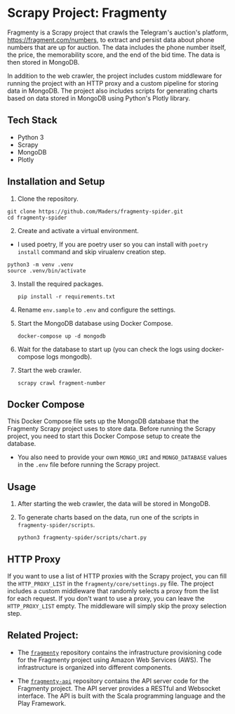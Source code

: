 # Scrapy Project: Fragmenty

Fragmenty is a Scrapy project that crawls the Telegram's auction's platform, https://fragment.com/numbers, to extract and persist data about phone numbers that are up for auction. The data includes the phone number itself, the price, the memorability score, and the end of the bid time. The data is then stored in MongoDB.

In addition to the web crawler, the project includes custom middleware for running the project with an HTTP proxy and a custom pipeline for storing data in MongoDB. The project also includes scripts for generating charts based on data stored in MongoDB using Python's Plotly library.

## Tech Stack

- Python 3
- Scrapy
- MongoDB
- Plotly

## Installation and Setup

1. Clone the repository.

```
git clone https://github.com/Maders/fragmenty-spider.git
cd fragmenty-spider
```

2. Create and activate a virtual environment.

- I used poetry, If you are poetry user so you can install with `poetry install` command and skip virualenv creation step.

```
python3 -m venv .venv
source .venv/bin/activate
```

3. Install the required packages.

   `pip install -r requirements.txt`

4. Rename `env.sample` to `.env` and configure the settings.

5. Start the MongoDB database using Docker Compose.

   `docker-compose up -d mongodb`

6. Wait for the database to start up (you can check the logs using docker-compose logs mongodb).

7. Start the web crawler.

   `scrapy crawl fragment-number`

## Docker Compose

This Docker Compose file sets up the MongoDB database that the Fragmenty Scrapy project uses to store data. Before running the Scrapy project, you need to start this Docker Compose setup to create the database.

- You also need to provide your own `MONGO_URI` and `MONGO_DATABASE` values in the `.env` file before running the Scrapy project.

## Usage

1. After starting the web crawler, the data will be stored in MongoDB.

2. To generate charts based on the data, run one of the scripts in `fragmenty-spider/scripts`.

   `python3 fragmenty-spider/scripts/chart.py`

## HTTP Proxy

If you want to use a list of HTTP proxies with the Scrapy project, you can fill the `HTTP_PROXY_LIST` in the `fragmenty/core/settings.py` file. The project includes a custom middleware that randomly selects a proxy from the list for each request. If you don't want to use a proxy, you can leave the `HTTP_PROXY_LIST` empty. The middleware will simply skip the proxy selection step.

## Related Project:

- The [`fragmenty`](https://github.com/Maders/fragmenty) repository contains the infrastructure provisioning code for the Fragmenty project using Amazon Web Services (AWS). The infrastructure is organized into different components.

- The [`fragmenty-api`](https://github.com/Maders/fragmenty-api) repository contains the API server code for the Fragmenty project. The API server provides a RESTful and Websocket interface. The API is built with the Scala programming language and the Play Framework.
